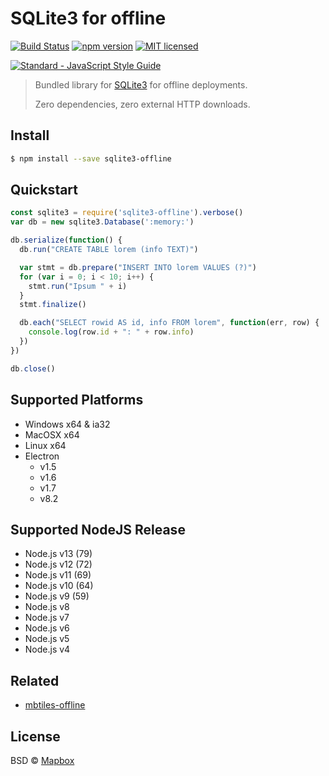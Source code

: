 # SQLite3 for offline

[![Build Status](https://travis-ci.org/DenisCarriere/sqlite3-offline.svg?branch=master)](https://travis-ci.org/DenisCarriere/sqlite3-offline)
[![npm version](https://badge.fury.io/js/sqlite3-offline.svg)](https://badge.fury.io/js/sqlite3-offline)
[![MIT licensed](https://img.shields.io/badge/license-MIT-blue.svg)](https://raw.githubusercontent.com/DenisCarriere/sqlite3-offline/master/LICENSE)

<!-- Line Break -->
[![Standard - JavaScript Style Guide](https://cdn.rawgit.com/feross/standard/master/badge.svg)](https://github.com/feross/standard)

> Bundled library for [SQLite3](https://github.com/mapbox/node-sqlite3) for offline deployments.
>
> Zero dependencies, zero external HTTP downloads.

## Install

```bash
$ npm install --save sqlite3-offline
```

## Quickstart

```javascript
const sqlite3 = require('sqlite3-offline').verbose()
var db = new sqlite3.Database(':memory:')

db.serialize(function() {
  db.run("CREATE TABLE lorem (info TEXT)")

  var stmt = db.prepare("INSERT INTO lorem VALUES (?)")
  for (var i = 0; i < 10; i++) {
    stmt.run("Ipsum " + i)
  }
  stmt.finalize()

  db.each("SELECT rowid AS id, info FROM lorem", function(err, row) {
    console.log(row.id + ": " + row.info)
  })
})

db.close()
```

## Supported Platforms

- Windows x64 & ia32
- MacOSX x64
- Linux x64
- Electron
  - v1.5
  - v1.6
  - v1.7
  - v8.2

## Supported NodeJS Release

- Node.js v13 (79)
- Node.js v12 (72)
- Node.js v11 (69)
- Node.js v10 (64)
- Node.js v9 (59)
- Node.js v8
- Node.js v7
- Node.js v6
- Node.js v5
- Node.js v4

## Related

- [mbtiles-offline](https://github.com/DenisCarriere/mbtiles-offline)

## License

BSD © [Mapbox](https://github.com/mapbox/node-sqlite3)
